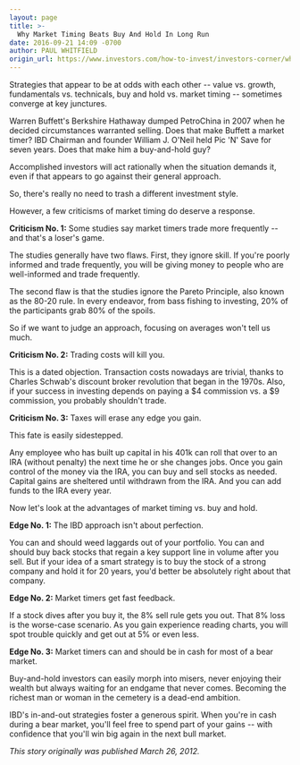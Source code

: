 ```yaml
---
layout: page
title: >-
  Why Market Timing Beats Buy And Hold In Long Run
date: 2016-09-21 14:09 -0700
author: PAUL WHITFIELD
origin_url: https://www.investors.com/how-to-invest/investors-corner/why-market-timing-beats-buy-and-hold-in-long-run
---
```





Strategies that appear to be at odds with each other -- value vs. growth, fundamentals vs. technicals, buy and hold vs. market timing -- sometimes converge at key junctures.


Warren Buffett's Berkshire Hathaway dumped PetroChina in 2007 when he decided circumstances warranted selling. Does that make Buffett a market timer? IBD Chairman and founder William J. O'Neil held Pic 'N' Save for seven years. Does that make him a buy-and-hold guy?


Accomplished investors will act rationally when the situation demands it, even if that appears to go against their general approach.


So, there's really no need to trash a different investment style.


However, a few criticisms of market timing do deserve a response.


**Criticism No. 1:** Some studies say market timers trade more frequently -- and that's a loser's game.


The studies generally have two flaws. First, they ignore skill. If you're poorly informed and trade frequently, you will be giving money to people who are well-informed and trade frequently.


The second flaw is that the studies ignore the Pareto Principle, also known as the 80-20 rule. In every endeavor, from bass fishing to investing, 20% of the participants grab 80% of the spoils.


So if we want to judge an approach, focusing on averages won't tell us much.


**Criticism No. 2:** Trading costs will kill you.


This is a dated objection. Transaction costs nowadays are trivial, thanks to Charles Schwab's discount broker revolution that began in the 1970s. Also, if your success in investing depends on paying a \$4 commission vs. a \$9 commission, you probably shouldn't trade.


**Criticism No. 3:** Taxes will erase any edge you gain.


This fate is easily sidestepped.


Any employee who has built up capital in his 401k can roll that over to an IRA (without penalty) the next time he or she changes jobs. Once you gain control of the money via the IRA, you can buy and sell stocks as needed. Capital gains are sheltered until withdrawn from the IRA. And you can add funds to the IRA every year.


Now let's look at the advantages of market timing vs. buy and hold.


**Edge No. 1:** The IBD approach isn't about perfection.


You can and should weed laggards out of your portfolio. You can and should buy back stocks that regain a key support line in volume after you sell. But if your idea of a smart strategy is to buy the stock of a strong company and hold it for 20 years, you'd better be absolutely right about that company.


**Edge No. 2:** Market timers get fast feedback.


If a stock dives after you buy it, the 8% sell rule gets you out. That 8% loss is the worse-case scenario. As you gain experience reading charts, you will spot trouble quickly and get out at 5% or even less.


**Edge No. 3:** Market timers can and should be in cash for most of a bear market.


Buy-and-hold investors can easily morph into misers, never enjoying their wealth but always waiting for an endgame that never comes. Becoming the richest man or woman in the cemetery is a dead-end ambition.


IBD's in-and-out strategies foster a generous spirit. When you're in cash during a bear market, you'll feel free to spend part of your gains -- with confidence that you'll win big again in the next bull market.


*This story originally was published March 26, 2012.*




